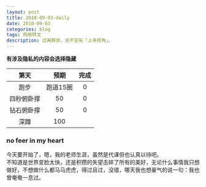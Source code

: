 ```yaml
---
layout: post
title: 2018-09-03-daily
date: 2018-09-03
categories: blog
tags: 网络转文
description: 远离群体，说不定有「上帝视角」。
---
```

**有涉及隐私的内容会选择隐藏**  

|第天|预期|完成|
|:----:|:----:|:----:|
|跑步|跑道15圈|0|
|四秒俯卧撑|50|0|
|钻石俯卧撑|50|0|
|深蹲|100||


### no feer in my heart   
今天要开始了，嗯，我的老师生涯，虽然是代课但也认真以待吧。  
不知道是世界变脸太快，还是积攒的失望击碎了所有的美好，无论什么事情我只想做好，不想做什么都马马虎虎，得过且过，没错，哪天我也想豪气的说一句：我也曾奄奄一息过。
